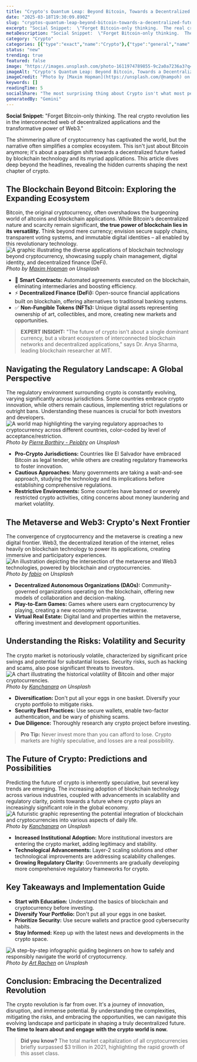 ```yaml
---
title: "Crypto's Quantum Leap: Beyond Bitcoin, Towards a Decentralized Future"
date: "2025-03-18T19:30:09.890Z"
slug: "cryptos-quantum-leap-beyond-bitcoin-towards-a-decentralized-future"
excerpt: "Social Snippet:  \"Forget Bitcoin-only thinking.  The real crypto revolution lies in the interconnected web of decentralized applications and the transformative power of Web3.\""
metaDescription: "Social Snippet:  \"Forget Bitcoin-only thinking.  The real crypto revolution lies in the interconnected web of decentralized applications and the transforma..."
category: "Crypto"
categories: [{"type":"exact","name":"Crypto"},{"type":"general","name":"Finance"},{"type":"medium","name":"Financial Technology"},{"type":"specific","name":"Blockchain Technology"},{"type":"niche","name":"Smart Contracts"}]
status: "new"
trending: true
featured: false
image: "https://images.unsplash.com/photo-1611974789855-9c2a0a7236a3?q=85&w=1200&fit=max&fm=webp&auto=compress"
imageAlt: "Crypto's Quantum Leap: Beyond Bitcoin, Towards a Decentralized Future"
imageCredit: "Photo by [Maxim Hopman](https://unsplash.com/@nampoh) on Unsplash"
keywords: []
readingTime: 5
socialShare: "The most surprising thing about Crypto isn't what most people think. Find out what experts really say about this game-changing topic."
generatedBy: "Gemini"
---
```




**Social Snippet:**  "Forget Bitcoin-only thinking.  The real crypto revolution lies in the interconnected web of decentralized applications and the transformative power of Web3."

The shimmering allure of cryptocurrency has captivated the world, but the narrative often simplifies a complex ecosystem. This isn't just about Bitcoin anymore; it's about a paradigm shift towards a decentralized future fueled by blockchain technology and its myriad applications. This article dives deep beyond the headlines, revealing the hidden currents shaping the next chapter of crypto.

## The Blockchain Beyond Bitcoin:  Exploring the Expanding Ecosystem

Bitcoin, the original cryptocurrency, often overshadows the burgeoning world of altcoins and blockchain applications.  While Bitcoin's decentralized nature and scarcity remain significant,  **the true power of blockchain lies in its versatility.** Think beyond mere currency; envision secure supply chains, transparent voting systems, and immutable digital identities – all enabled by this revolutionary technology.  ![A graphic illustrating the diverse applications of blockchain technology beyond cryptocurrency, showcasing supply chain management, digital identity, and decentralized finance (DeFi).](https://images.unsplash.com/photo-1611974789855-9c2a0a7236a3?q=85&w=1200&fit=max&fm=webp&auto=compress)
*Photo by [Maxim Hopman](https://unsplash.com/@nampoh) on Unsplash*

* 🔑 **Smart Contracts:**  Automated agreements executed on the blockchain, eliminating intermediaries and boosting efficiency.
* ⚡ **Decentralized Finance (DeFi):**  Open-source financial applications built on blockchain, offering alternatives to traditional banking systems.
* ✅ **Non-Fungible Tokens (NFTs):**  Unique digital assets representing ownership of art, collectibles, and more, creating new markets and opportunities.

> **EXPERT INSIGHT:**  "The future of crypto isn't about a single dominant currency, but a vibrant ecosystem of interconnected blockchain networks and decentralized applications," says Dr. Anya Sharma, leading blockchain researcher at MIT.

## Navigating the Regulatory Landscape: A Global Perspective

The regulatory environment surrounding crypto is constantly evolving, varying significantly across jurisdictions.  Some countries embrace crypto innovation, while others remain cautious, implementing strict regulations or outright bans.  Understanding these nuances is crucial for both investors and developers.  ![A world map highlighting the varying regulatory approaches to cryptocurrency across different countries, color-coded by level of acceptance/restriction.](https://images.unsplash.com/photo-1605792657660-596af9009e82?q=85&w=1200&fit=max&fm=webp&auto=compress)
*Photo by [Pierre Borthiry - Peiobty](https://unsplash.com/@peiobty) on Unsplash*

* **Pro-Crypto Jurisdictions:**  Countries like El Salvador have embraced Bitcoin as legal tender, while others are creating regulatory frameworks to foster innovation.
* **Cautious Approaches:**  Many governments are taking a wait-and-see approach, studying the technology and its implications before establishing comprehensive regulations.
* **Restrictive Environments:**  Some countries have banned or severely restricted crypto activities, citing concerns about money laundering and market volatility.

## The Metaverse and Web3: Crypto's Next Frontier

The convergence of cryptocurrency and the metaverse is creating a new digital frontier.  Web3, the decentralized iteration of the internet, relies heavily on blockchain technology to power its applications, creating immersive and participatory experiences.  ![An illustration depicting the intersection of the metaverse and Web3 technologies, powered by blockchain and cryptocurrencies.](https://images.unsplash.com/photo-1523961131990-5ea7c61b2107?q=85&w=1200&fit=max&fm=webp&auto=compress)
*Photo by [fabio](https://unsplash.com/@fabioha) on Unsplash*

* **Decentralized Autonomous Organizations (DAOs):**  Community-governed organizations operating on the blockchain, offering new models of collaboration and decision-making.
* **Play-to-Earn Games:**  Games where users earn cryptocurrency by playing, creating a new economy within the metaverse.
* **Virtual Real Estate:**  Digital land and properties within the metaverse, offering investment and development opportunities.

## Understanding the Risks: Volatility and Security

The crypto market is notoriously volatile, characterized by significant price swings and potential for substantial losses.  Security risks, such as hacking and scams, also pose significant threats to investors.  ![A chart illustrating the historical volatility of Bitcoin and other major cryptocurrencies.](https://images.unsplash.com/photo-1631603090989-93f9ef6f9d80?q=85&w=1200&fit=max&fm=webp&auto=compress)
*Photo by [Kanchanara](https://unsplash.com/@kanchanara) on Unsplash*

* **Diversification:**  Don't put all your eggs in one basket. Diversify your crypto portfolio to mitigate risks.
* **Security Best Practices:**  Use secure wallets, enable two-factor authentication, and be wary of phishing scams.
* **Due Diligence:**  Thoroughly research any crypto project before investing.

> **Pro Tip:**  Never invest more than you can afford to lose. Crypto markets are highly speculative, and losses are a real possibility.

## The Future of Crypto:  Predictions and Possibilities

Predicting the future of crypto is inherently speculative, but several key trends are emerging.  The increasing adoption of blockchain technology across various industries, coupled with advancements in scalability and regulatory clarity, points towards a future where crypto plays an increasingly significant role in the global economy. ![A futuristic graphic representing the potential integration of blockchain and cryptocurrencies into various aspects of daily life.](https://images.unsplash.com/photo-1609554496796-c345a5335ceb?q=85&w=1200&fit=max&fm=webp&auto=compress)
*Photo by [Kanchanara](https://unsplash.com/@kanchanara) on Unsplash*

* **Increased Institutional Adoption:**  More institutional investors are entering the crypto market, adding legitimacy and stability.
* **Technological Advancements:**  Layer-2 scaling solutions and other technological improvements are addressing scalability challenges.
* **Growing Regulatory Clarity:**  Governments are gradually developing more comprehensive regulatory frameworks for crypto.

## Key Takeaways and Implementation Guide

* **Start with Education:** Understand the basics of blockchain and cryptocurrency before investing.
* **Diversify Your Portfolio:** Don't put all your eggs in one basket.
* **Prioritize Security:** Use secure wallets and practice good cybersecurity habits.
* **Stay Informed:**  Keep up with the latest news and developments in the crypto space.

![A step-by-step infographic guiding beginners on how to safely and responsibly navigate the world of cryptocurrency.](https://images.unsplash.com/photo-1634704784915-aacf363b021f?q=85&w=1200&fit=max&fm=webp&auto=compress)
*Photo by [Art Rachen](https://unsplash.com/@artrachen) on Unsplash*

## Conclusion: Embracing the Decentralized Revolution

The crypto revolution is far from over.  It's a journey of innovation, disruption, and immense potential.  By understanding the complexities, mitigating the risks, and embracing the opportunities, we can navigate this evolving landscape and participate in shaping a truly decentralized future.  **The time to learn about and engage with the crypto world is now.**

> **Did you know?**  The total market capitalization of all cryptocurrencies briefly surpassed $3 trillion in 2021, highlighting the rapid growth of this asset class.


<div class="reading-progress-container">
  <div id="reading-progress" class="reading-progress"></div>
</div>
